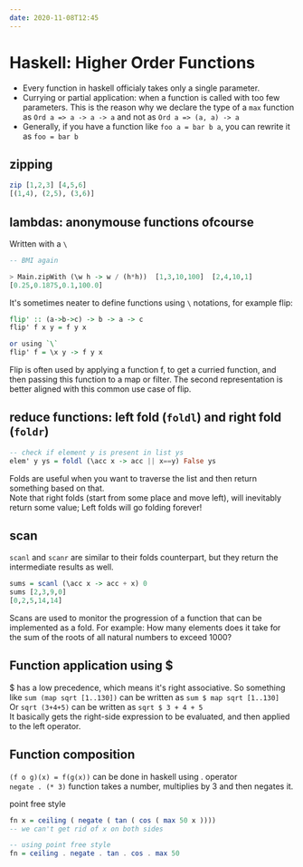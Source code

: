 ```yaml
---
date: 2020-11-08T12:45
---
```


# Haskell: Higher Order Functions

- Every function in haskell officialy takes only a single parameter.
- Currying or partial application: when a function is called with too few parameters. This is the reason why we declare the type of a `max` function as `Ord a => a -> a -> a` and not as `Ord a => (a, a) -> a`
- Generally, if you have a function like `foo a = bar b a`, you can rewrite it as `foo = bar b`

## zipping
```haskell
zip [1,2,3] [4,5,6]
[(1,4), (2,5), (3,6)]
```

## lambdas: anonymouse functions ofcourse
Written with a `\`

```haskell
-- BMI again

> Main.zipWith (\w h -> w / (h*h))  [1,3,10,100]  [2,4,10,1]
[0.25,0.1875,0.1,100.0]
```

It's sometimes neater to define functions using `\` notations, for example flip:

```haskell
flip' :: (a->b->c) -> b -> a -> c
flip' f x y = f y x

or using `\`
flip' f = \x y -> f y x
```
Flip is often used by applying a function f, to get a curried function, and then passing this function to a map or filter. The second representation is better aligned with this common use case of flip.

## reduce functions: left fold (`foldl`) and right fold (`foldr`)
```haskell
-- check if element y is present in list ys
elem' y ys = foldl (\acc x -> acc || x==y) False ys
```

Folds are useful when you want to traverse the list and then return something based on that.  
Note that right folds (start from some place and move left), will inevitably return some value; Left folds will go folding forever!

## scan
`scanl` and `scanr` are similar to their folds counterpart, but they return the intermediate results as well.

```haskell
sums = scanl (\acc x -> acc + x) 0 
sums [2,3,9,0]
[0,2,5,14,14]
```

Scans are used to monitor the progression of a function that can be implemented as a fold. For example: How many elements does it take for the sum of the roots of all natural numbers to exceed 1000?

## Function application using $

$ has a low precedence, which means it's right associative. So something like `sum (map sqrt [1..130])` can be written as `sum $ map sqrt [1..130]`  
Or `sqrt (3+4+5)` can be written as `sqrt $ 3 + 4 + 5`  
It basically gets the right-side expression to be evaluated, and then applied to the left operator.

## Function composition

`(f o g)(x) = f(g(x))` can be done in haskell using . operator  
`negate . (* 3)` function takes a number, multiplies by 3 and then negates it.


point free style
```haskell
fn x = ceiling ( negate ( tan ( cos ( max 50 x ))))
-- we can't get rid of x on both sides

-- using point free style
fn = ceiling . negate . tan . cos . max 50

```
